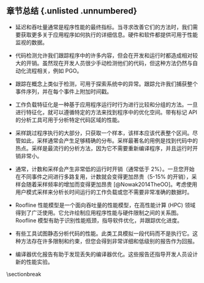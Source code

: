 ## 章节总结 {.unlisted .unnumbered}

* 延迟和吞吐量通常是程序性能的最终指标。当寻求改善它们的方法时，我们需要获取更多关于应用程序如何执行的详细信息。硬件和软件都提供可用于性能监视的数据。

* 代码检测允许我们跟踪程序中的许多内容，但会在开发和运行时都造成相对较大的开销。虽然现在开发人员很少手动检测他们的代码，但这种方法仍然与自动化流程相关，例如 PGO。

* 跟踪在概念上类似于检测，可用于探索系统中的异常。跟踪允许我们捕获整个事件序列，并在每个事件上附加时间戳。

* 工作负载特征化是一种基于应用程序运行时行为进行比较和分组的方法。一旦进行特征化，就可以遵循特定的方法来找到程序中的优化空间。带有标记 API 的分析工具可用于分析特定代码区域的性能。

* 采样跳过程序执行的大部分，只获取一个样本，该样本应该代表整个区间。尽管如此，采样通常会产生足够精确的分布。采样最著名的用例是找到代码中的热点。采样是最流行的分析方法，因为它不需要重新编译程序，并且运行时开销非常小。

* 通常，计数和采样会产生非常低的运行时开销（通常低于 2%）。一旦您开始在不同事件之间进行多路复用，计数就会变得更加昂贵（5-15% 的开销），采样会随着采样频率的增加而变得更加昂贵 [@Nowak2014TheOO]。考虑使用用户模式采样来分析长时间运行的工作负载或您不需要非常准确的数据时。

* Roofline 性能模型是一个面向吞吐量的性能模型，在高性能计算 (HPC) 领域得到了广泛使用。它允许绘制应用程序性能与硬件限制之间的关系图。Roofline 模型有助于识别性能瓶颈，指导软件优化，并跟踪优化进度。

* 有些工具试图静态分析代码的性能。此类工具模拟一段代码而不是执行它。这种方法存在许多限制和约束，但您会得到非常详细和低级别的报告作为回报。

* 编译器优化报告有助于发现丢失的编译器优化。这些报告还指导开发人员设计新的性能实验。


\sectionbreak